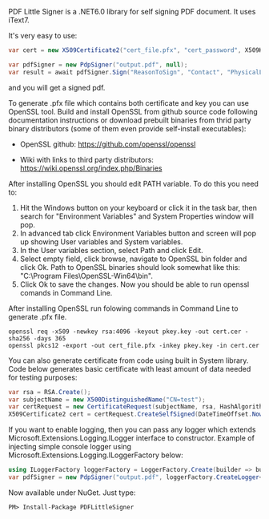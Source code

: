 
PDF Little Signer is a .NET6.0 library for self signing PDF document.  It uses iText7.

 

It's very easy to use:

```csharp
var cert = new X509Certificate2("cert_file.pfx", "cert_password", X509KeyStorageFlags.Exportable);

var pdfSigner = new PdpSigner("output.pdf", null);
var result = await pdfSigner.Sign("ReasonToSign", "Contact", "PhysicalLocation", true, stampImage, cert, fileToSign);
```
and you will get a signed pdf.


To generate .pfx file which contains both certificate and key you can use OpenSSL tool. Build and install OpenSSL from github source code following documentation instructions or download prebuilt binaries from thrid party binary distributors (some of them even provide self-install executables):

- OpenSSL github: https://github.com/openssl/openssl

- Wiki with links to third party distributors: https://wiki.openssl.org/index.php/Binaries

After installing OpenSSL you should edit PATH variable. To do this you need to:
1. Hit the Windows button on your keyboard or click it in the task bar, then search for "Environment Variables" and System Properties window will pop.
2. In advanced tab click Environment Variables button and screen will pop up showing User variables and System variables.
3. In the User variables section, select Path and click Edit.
4. Select empty field, click browse, navigate to OpenSSL bin folder and click Ok. Path to OpenSSL binaries should look somewhat like this: "C:\Program Files\OpenSSL-Win64\bin".
5. Click Ok to save the changes. Now you should be able to run openssl comands in Command Line.

After installing OpenSSL run folowing commands in Command Line to generate .pfx file.

```
openssl req -x509 -newkey rsa:4096 -keyout pkey.key -out cert.cer -sha256 -days 365
openssl pkcs12 -export -out cert_file.pfx -inkey pkey.key -in cert.cer
```

You can also generate certificate from code using built in System library. Code below generates basic certificate with least amount of data needed for testing purposes:

```csharp
var rsa = RSA.Create();
var subjectName = new X500DistinguishedName("CN=test");
var certRequest = new CertificateRequest(subjectName, rsa, HashAlgorithmName.SHA256, RSASignaturePadding.Pkcs1);
X509Certificate2 cert = certRequest.CreateSelfSigned(DateTimeOffset.Now, DateTimeOffset.Now.AddYears(5));
```

If you want to enable logging, then you can pass any logger which extends Microsoft.Extensions.Logging.ILogger interface to constructor. Example of injecting simple console logger using Microsoft.Extensions.Logging.ILoggerFactory below:

```csharp
using ILoggerFactory loggerFactory = LoggerFactory.Create(builder => builder.AddConsole());
var pdfSigner = new PdpSigner("output.pdf", loggerFactory.CreateLogger<PdpSigner>());
```

Now available under NuGet. Just type:
```
PM> Install-Package PDFLittleSigner
```
